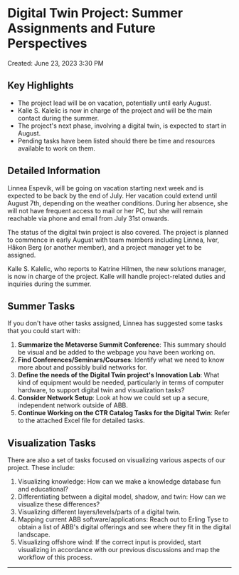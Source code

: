 # Digital Twin Project: Summer Assignments and Future Perspectives

Created: June 23, 2023 3:30 PM

## **Key Highlights**

- The project lead will be on vacation, potentially until early August.
- Kalle S. Kalelic is now in charge of the project and will be the main contact during the summer.
- The project's next phase, involving a digital twin, is expected to start in August.
- Pending tasks have been listed should there be time and resources available to work on them.

## **Detailed Information**

Linnea Espevik, will be going on vacation starting next week and is expected to be back by the end of July. Her vacation could extend until August 7th, depending on the weather conditions. During her absence, she will not have frequent access to mail or her PC, but she will remain reachable via phone and email from July 31st onwards.

The status of the digital twin project is also covered. The project is planned to commence in early August with team members including Linnea, Iver, Håkon Berg (or another member), and a project manager yet to be assigned.

Kalle S. Kalelic, who reports to Katrine Hilmen, the new solutions manager, is now in charge of the project. Kalle will handle project-related duties and inquiries during the summer.

## **Summer Tasks**

If you don't have other tasks assigned, Linnea has suggested some tasks that you could start with:

1. **Summarize the Metaverse Summit Conference**: This summary should be visual and be added to the webpage you have been working on.
2. **Find Conferences/Seminars/Courses**: Identify what we need to know more about and possibly build networks for.
3. **Define the needs of the Digital Twin project's Innovation Lab**: What kind of equipment would be needed, particularly in terms of computer hardware, to support digital twin and visualization tasks?
4. **Consider Network Setup**: Look at how we could set up a secure, independent network outside of ABB.
5. **Continue Working on the CTR Catalog Tasks for the Digital Twin**: Refer to the attached Excel file for detailed tasks.

## **Visualization Tasks**

There are also a set of tasks focused on visualizing various aspects of our project. These include:

1. Visualizing knowledge: How can we make a knowledge database fun and educational?
2. Differentiating between a digital model, shadow, and twin: How can we visualize these differences?
3. Visualizing different layers/levels/parts of a digital twin.
4. Mapping current ABB software/applications: Reach out to Erling Tyse to obtain a list of ABB's digital offerings and see where they fit in the digital landscape.
5. Visualizing offshore wind: If the correct input is provided, start visualizing in accordance with our previous discussions and map the workflow of this process.

---